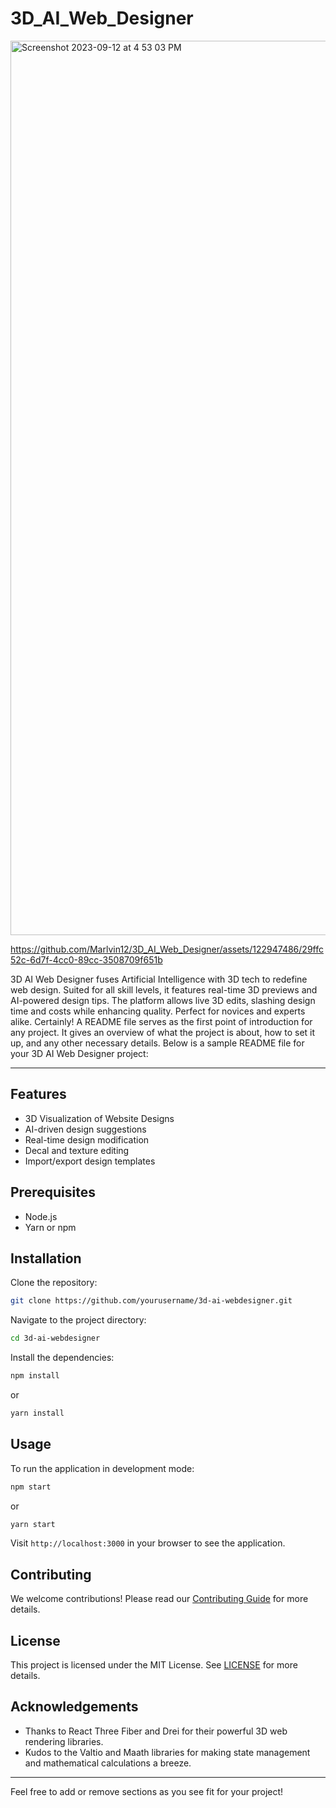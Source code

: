 # 3D_AI_Web_Designer
<img width="1431" alt="Screenshot 2023-09-12 at 4 53 03 PM" src="https://github.com/Marlvin12/3D_AI_Web_Designer/assets/122947486/3292a889-2436-4d47-a652-33c3d084acb2">


https://github.com/Marlvin12/3D_AI_Web_Designer/assets/122947486/29ffc52c-6d7f-4cc0-89cc-3508709f651b





3D AI Web Designer fuses Artificial Intelligence with 3D tech to redefine web design. Suited for all skill levels, it features real-time 3D previews and AI-powered design tips. The platform allows live 3D edits, slashing design time and costs while enhancing quality. Perfect for novices and experts alike.
Certainly! A README file serves as the first point of introduction for any project. It gives an overview of what the project is about, how to set it up, and any other necessary details. Below is a sample README file for your 3D AI Web Designer project:

---
## Features

- 3D Visualization of Website Designs
- AI-driven design suggestions
- Real-time design modification
- Decal and texture editing
- Import/export design templates

## Prerequisites

- Node.js
- Yarn or npm

## Installation

Clone the repository:

```bash
git clone https://github.com/yourusername/3d-ai-webdesigner.git
```

Navigate to the project directory:

```bash
cd 3d-ai-webdesigner
```

Install the dependencies:

```bash
npm install
```

or

```bash
yarn install
```

## Usage

To run the application in development mode:

```bash
npm start
```

or

```bash
yarn start
```

Visit `http://localhost:3000` in your browser to see the application.

## Contributing

We welcome contributions! Please read our [Contributing Guide](CONTRIBUTING.md) for more details.

## License

This project is licensed under the MIT License. See [LICENSE](LICENSE) for more details.

## Acknowledgements

- Thanks to React Three Fiber and Drei for their powerful 3D web rendering libraries.
- Kudos to the Valtio and Maath libraries for making state management and mathematical calculations a breeze.

---

Feel free to add or remove sections as you see fit for your project!
